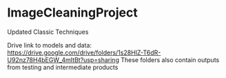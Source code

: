# ImageCleaningProject
Updated Classic Techniques

Drive link to models and data: https://drive.google.com/drive/folders/1s28HIZ-T6dR-U92nz78H4bEGW_4mItBt?usp=sharing
These folders also contain outputs from testing and intermediate products